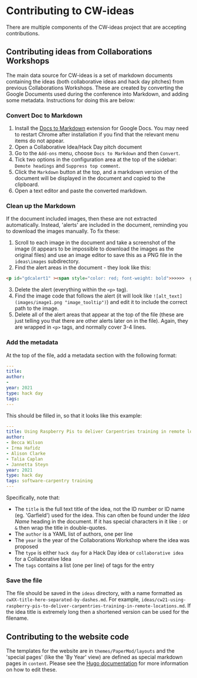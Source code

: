 # Contributing to CW-ideas
There are multiple components of the CW-ideas project that are accepting contributions.

## Contributing ideas from Collaborations Workshops
The main data source for CW-ideas is a set of markdown documents containing the ideas (both collaborative ideas and hack day pitches) from previous Collaborations Workshops. These are created by converting the Google Documents used during the conference into Markdown, and adding some metadata. Instructions for doing this are below:

### Convert Doc to Markdown
1. Install the [Docs to Markdown](https://workspace.google.com/marketplace/app/docs_to_markdown/700168918607) extension for Google Docs. You may need to restart Chrome after installation if you find that the relevant menu items do not appear.
2. Open a Collaborative Idea/Hack Day pitch document
3. Go to the `Add-ons` menu, choose `Docs to Markdown` and then `Convert`.
4. Tick two options in the configuration area at the top of the sidebar: `Demote headings` and `Suppress top comment`.
5. Click the `Markdown` button at the top, and a markdown version of the document will be displayed in the document and copied to the clipboard.
6. Open a text editor and paste the converted markdown.

### Clean up the Markdown
If the document included images, then these are not extracted automatically. Instead, 'alerts' are included in the document, reminding you to download the images manually. To fix these:
1. Scroll to each image in the document and take a screenshot of the image (it appears to be impossible to download the images as the original files) and use an image editor to save this as a PNG file in the `ideas\images` subdirectory.
2. Find the alert areas in the document - they look like this:
```html
<p id="gdcalert1" ><span style="color: red; font-weight: bold">>>>>>  gd2md-html alert: inline image link here (to images/image1.png). Store image on your image server and adjust path/filename/extension if necessary. </span><br>(<a href="#">Back to top</a>)(<a href="#gdcalert2">Next alert</a>)<br><span style="color: red; font-weight: bold">>>>>> </span></p>
```
3. Delete the alert (everything within the `<p>` tag).
4. Find the image code that follows the alert (it will look like `![alt_text](images/image1.png "image_tooltip")`) and edit it to include the correct path to the image.
5. Delete all of the alert areas that appear at the top of the file (these are just telling you that there are other alerts later on in the file). Again, they are wrapped in `<p>` tags, and normally cover 3-4 lines.

### Add the metadata
At the top of the file, add a metadata section with the following format:
```yaml
---
title: 
author:
- 
year: 2021
type: hack day
tags: 
---
```

This should be filled in, so that it looks like this example:

```yaml
---
title: Using Raspberry Pis to deliver Carpentries training in remote locations
author:
- Becca Wilson
- Irma Hafidz
- Alison Clarke
- Talia Caplan
- Jannetta Steyn
year: 2021
type: hack day
tags: software-carpentry training
---
```

Specifically, note that:
- The `title` is the full text title of the idea, not the ID number or ID name (eg. 'Garfield') used for the idea. This can often be found under the _Idea Name_ heading in the document. If it has special characters in it like `:` or `&` then wrap the title in double-quotes.
- The `author` is a YAML list of authors, one per line
- The `year` is the year of the Collaborations Workshop where the idea was proposed
- The `type` is either `hack day` for a Hack Day idea or `collaborative idea` for a Collaborative Idea
- The `tags` contains a list (one per line) of tags for the entry

### Save the file
The file should be saved in the `ideas` directory, with a name formatted as `cwXX-title-here-separated-by-dashes.md`. For example, `ideas/cw21-using-raspberry-pis-to-deliver-carpentries-training-in-remote-locations.md`. If the idea title is extremely long then a shortened version can be used for the filename.

## Contributing to the website code
The templates for the website are in `themes/PaperMod/layouts` and the 'special pages' (like the 'By Year' view) are defined as special markdown pages in `content`. Please see the [Hugo documentation](https://gohugo.io/documentation/) for more information on how to edit these.